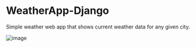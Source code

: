 # WeatherApp-Django
Simple weather web app that shows current weather data for any given city.

![image](https://user-images.githubusercontent.com/122234066/219536096-0dfd388b-5325-4f66-9bc3-39e7e34fe1ed.png)

